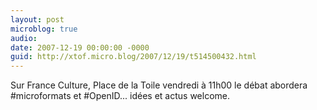 ```yaml
---
layout: post
microblog: true
audio: 
date: 2007-12-19 00:00:00 -0000
guid: http://xtof.micro.blog/2007/12/19/t514500432.html
---
```

Sur France Culture, Place de la Toile vendredi à 11h00 le débat abordera #microformats et #OpenID... idées et actus welcome.
